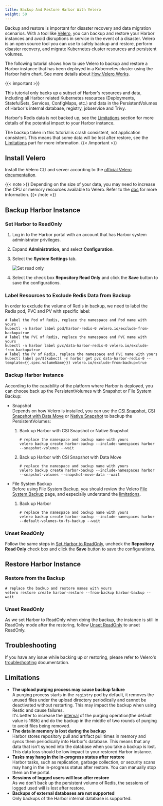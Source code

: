```yaml
---
title: Backup And Restore Harbor With Velero  
weight: 50
---
```


Backup and restore is important for disaster recovery and data migration scenarios. With a tool like [Velero](https://velero.io/), you can backup and restore your Harbor instances and avoid disruptions in service in the event of a disaster. Velero is an open source tool you can use to safely backup and restore, perform disaster recovery, and migrate Kubernetes cluster resources and persistent volumes.

The following tutorial shows how to use Velero to backup and restore a Harbor instance that has been deployed in a Kubernetes cluster using the Harbor helm chart. See more details about [How Velero Works](https://velero.io/docs/latest/how-velero-works/).

{{< important >}}

This tutorial only backs up a subset of Harbor's resources and data, including all Harbor related Kubernetes resources (Deployments, StatefulSets, Services, ConfigMaps, etc.) and data in the PersistentVolumes of Harbor's internal database, registry, jobservice and Trivy.

Harbor's Redis data is not backed up, see the [Limitations](#limitations) section for more details of the potential impact to your Harbor instance.

The backup taken in this tutorial is crash consistent, not application consistent. This means that some data will be lost after restore, see the [Limitations](#limitations) part for more information.
{{< /important >}}

## Install Velero
Install the Velero CLI and server according to the [official Velero documentation](https://velero.io/docs/latest/basic-install/).

{{< note >}}
Depending on the size of your data, you may need to increase the CPU or memory resources available to Velero. Refer to the [doc](https://velero.io/docs/latest/customize-installation/#customize-resource-requests-and-limits) for more information.
{{< /note >}}

## Backup Harbor Instance
### Set Harbor to ReadOnly
1. Log in to the Harbor portal with an account that has Harbor system administrator privileges.
1. Expand **Administration**, and select **Configuration**.
1. Select the **System Settings** tab.

   ![Set read only](../../img/set-read-only.png)

1. Select the check box **Repository Read Only** and click the **Save** button to save the configurations.

### Label Resources to Exclude Redis Data from Backup
In order to exclude the volume of Redis in backup, we need to label the Redis pod, PVC and PV with specific label:
```shell
# label the Pod of Redis, replace the namespace and Pod name with yours
kubectl -n harbor label pod/harbor-redis-0 velero.io/exclude-from-backup=true
# label the PVC of Redis, replace the namespace and PVC name with yours
kubectl -n harbor label pvc/data-harbor-redis-0 velero.io/exclude-from-backup=true
# label the PV of Redis, replace the namespace and PVC name with yours
kubectl label pv/$(kubectl -n harbor get pvc data-harbor-redis-0 --template={{.spec.volumeName}}) velero.io/exclude-from-backup=true
```

### Backup Harbor Instance
According to the capability of the platform where Harbor is deployed, you can choose back up the PersistentVolumes with Snapshot or File System Backup:
* Snapshot  
  Depends on how Velero is installed, you can use the [CSI Snapshot](https://velero.io/docs/latest/csi/), [CSI Snapshot with Data Move](https://velero.io/docs/latest/csi-snapshot-data-movement/) or [Native Snapshot](https://velero.io/docs/latest/supported-providers/) to backup the PersistentVolumes:
  1. Back up Harbor with CSI Snapshot or Native Snapshot
      ```shell
      # replace the namespace and backup name with yours
      velero backup create harbor-backup --include-namespaces harbor --snapshot-volumes --wait
      ```
  1. Back up Harbor with CSI Snapshot with Data Move
      ```shell
      # replace the namespace and backup name with yours
      velero backup create harbor-backup --include-namespaces harbor --snapshot-volumes --snapshot-move-data --wait
      ```

* File System Backup  
  Before using File System Backup, you should review the Velero [File System Backup](https://velero.io/docs/latest/file-system-backup/) page, and especially understand the [limitations](https://velero.io/docs/latest/file-system-backup/#limitations).
  1. Back up Harbor
      ```shell
      # replace the namespace and backup name with yours
      velero backup create harbor-backup --include-namespaces harbor --default-volumes-to-fs-backup --wait
      ```

### Unset ReadOnly
Follow the same steps in [Set Harbor to ReadOnly](#set-harbor-to-readonly), uncheck the **Repository Read Only** check box and click the **Save** button to save the configurations.

## Restore Harbor Instance
### Restore from the Backup
```shell
# replace the backup and restore names with yours
velero restore create harbor-restore --from-backup harbor-backup --wait
```

### Unset ReadOnly
As we set Harbor to ReadOnly when doing the backup, the instance is still in ReadOnly mode after the restoring, follow [Unset ReadOnly](#unset-readonly) to unset ReadOnly.


## Troubleshooting
If you have any issue while backing up or restoring, please refer to Velero's [troubleshooting](https://velero.io/docs/latest/troubleshooting/) documentation.

## Limitations
* **The upload purging process may cause backup failure**  
  A purging process starts in the `registry` pod by default, it removes the unused files under the upload directory periodically and cannot be deactivated without restarting. This may impact the backup when using Restic and cause failures.  
  It's better to increase the [interval](https://github.com/goharbor/harbor-helm/blob/v1.9.2/values.yaml#L581) of the purging operation(the default value is 168h) and do the backup in the middle of two rounds of purging to avoid files being removed.
* **The data in memory is lost during the backup**  
  Harbor stores repository pull and artifact pull times in memory and syncs them periodically into Harbor's database. This means that any data that isn't synced into the database when you take a backup is lost. This data loss should be low impact to your restored Harbor instance.
* **Tasks may hang in the in-progress status after restore**  
  Harbor tasks, such as replication, garbage collection, or security scans may hang in the in-progress status after restore. You can manually stop them on the portal.
* **Sessions of logged users will lose after restore**  
  As we don't back up the persistent volume of Redis, the sessions of logged used will is lost after restore.
* **Backups of external databases are not supported**  
Only backups of the Harbor internal database is supported.
